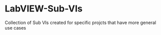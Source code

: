 # LabVIEW-Sub-VIs
 Collection of Sub VIs created for specific projcts that have more general use cases
